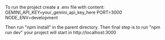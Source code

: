 To run the project create a .env file with content:
GEMINI_API_KEY=your_gemini_api_key_here
PORT=3000
NODE_ENV=development

Then run "npm install" in the parent directory.
Then final step is to run "npm run dev"
your project will start in http://localhost:3000
